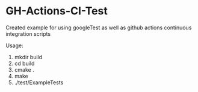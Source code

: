 # GH-Actions-CI-Test
Created example for using googleTest as well as github actions continuous integration scripts

Usage: 
1) mkdir build
2) cd build
3) cmake .
4) make
5) ./test/ExampleTests
